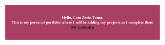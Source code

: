 <div style="background-color:#A94064; color:white; font-family: 'Times New Roman'; font-size: 13px; font-weight: bold; text-align: center; padding: 20px;">

Hello, I am Zerin Toma.  
This is my personal portfolio where I will be adding my projects as I complete them  
[<u>My LinkedIn</u>](https://linkedin.com/zerin-toma)

</div>
